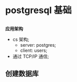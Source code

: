 # postgresql 基础

##

**应用架构**

- cs 架构;
  - server: postgres;
  - client: users;
- 通过 TCP/IP 通信;

## 创建数据库
